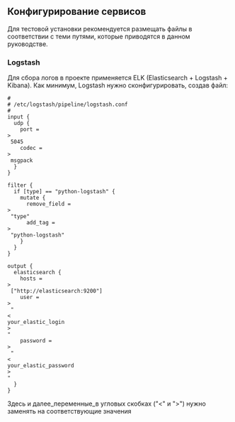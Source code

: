## Конфигурирование сервисов

Для тестовой установки рекомендуется размещать файлы в соответствии с теми путями, которые приводятся в данном руководстве.

### Logstash

Для сбора логов в проекте применяется ELK \(Elasticsearch + Logstash + Kibana\). Как минимум, Logstash нужно сконфигурировать, создав файл:

```
#
# /etc/logstash/pipeline/logstash.conf
#
input {
  udp {
    port =
>
 5045
    codec =
>
 msgpack
  }
}

filter {
  if [type] == "python-logstash" {
    mutate {
      remove_field =
>
 "type"
      add_tag =
>
 "python-logstash"
    }
  }
}

output {
  elasticsearch {
    hosts =
>
 ["http://elasticsearch:9200"]
    user =
>
 "
<
your_elastic_login
>
"
    password =
>
 "
<
your_elastic_password
>
"
  }
}

```

Здесь и далее_переменные_в угловых скобках \("&lt;" и "&gt;"\) нужно заменять на соответствующие значения



